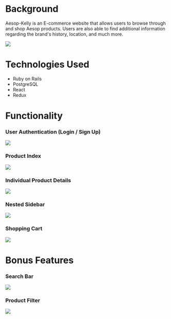 # Background

Aesop-Kelly is an E-commerce website that allows users to browse through and shop Aesop products. Users are also able to find additional information regarding the brand's history, location, and much more. 

![](https://github.com/kellyk525/Aesop/blob/master/app/assets/images/gif-three.gif)

# Technologies Used
* Ruby on Rails
* PostgreSQL
* React
* Redux

# Functionality

### User Authentication (Login / Sign Up)

![](https://github.com/kellyk525/Aesop/blob/master/app/assets/images/gif-seven.gif)

### Product Index

![](https://github.com/kellyk525/Aesop/blob/master/app/assets/images/gif-four.gif)

### Individual Product Details

![](https://github.com/kellyk525/Aesop/blob/master/app/assets/images/gif-six.gif)

### Nested Sidebar

![](https://github.com/kellyk525/Aesop/blob/master/app/assets/images/gif-three.gif)

### Shopping Cart

![](https://github.com/kellyk525/Aesop/blob/master/app/assets/images/gif-two-new.gif)

# Bonus Features

### Search Bar

![](https://github.com/kellyk525/Aesop/blob/master/app/assets/images/gif-five.gif)


### Product Filter

![](https://github.com/kellyk525/Aesop/blob/master/app/assets/images/filter.gif)



